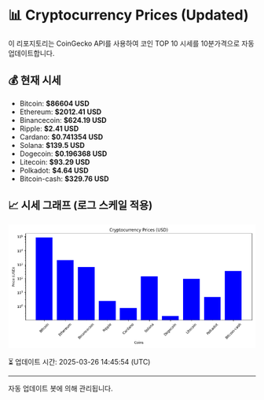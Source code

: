 
# 📊 Cryptocurrency Prices (Updated)

이 리포지토리는 CoinGecko API를 사용하여 코인 TOP 10 시세를 10분가격으로 자동 업데이트합니다.

## 💰 현재 시세
- Bitcoin: **$86604 USD**
- Ethereum: **$2012.41 USD**
- Binancecoin: **$624.19 USD**
- Ripple: **$2.41 USD**
- Cardano: **$0.741354 USD**
- Solana: **$139.5 USD**
- Dogecoin: **$0.196368 USD**
- Litecoin: **$93.29 USD**
- Polkadot: **$4.64 USD**
- Bitcoin-cash: **$329.76 USD**

## 📈 시세 그래프 (로그 스케일 적용)
![Crypto Prices](crypto_prices.png)

⏳ 업데이트 시간: 2025-03-26 14:45:54 (UTC)

---
자동 업데이트 봇에 의해 관리됩니다.
